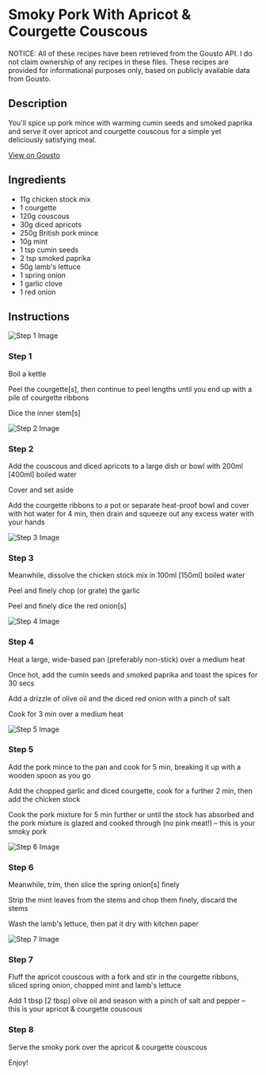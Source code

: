 # Smoky Pork With Apricot & Courgette Couscous

NOTICE: All of these recipes have been retrieved from the Gousto API. I do not claim ownership of any recipes in these files. These recipes are provided for informational purposes only, based on publicly available data from Gousto.

## Description

You'll spice up pork mince with warming cumin seeds and smoked paprika and serve it over apricot and courgette couscous for a simple yet deliciously satisfying meal. 

[View on Gousto](https://www.gousto.co.uk/recipes/cookbook/smoky-pork-with-apricot-courgette-couscous)

## Ingredients

- 11g chicken stock mix
- 1 courgette
- 120g couscous
- 30g diced apricots
- 250g British pork mince
- 10g mint
- 1 tsp cumin seeds
- 2 tsp smoked paprika 
- 50g lamb's lettuce
- 1 spring onion 
- 1 garlic clove
- 1 red onion

## Instructions

![Step 1 Image](https://production-media.gousto.co.uk/cms/recipe-step-image/347.step-1-x200.jpg)

### Step 1

Boil a kettle

Peel the  courgette<span class="text-danger">[s]</span>, then continue to peel lengths until you end up with a pile of courgette ribbons

Dice the inner stem<span class="text-danger">[s]</span>

![Step 2 Image](https://production-media.gousto.co.uk/cms/recipe-step-image/347.step-2-x200.jpg)

### Step 2

Add the couscous and diced apricots to a large dish or bowl with 200ml <span class="text-danger">[400ml]</span> boiled water

Cover and set aside

Add the courgette ribbons to a pot or separate heat-proof bowl and cover with hot water for 4 min, then drain and squeeze out any excess water with your hands

![Step 3 Image](https://production-media.gousto.co.uk/cms/recipe-step-image/347.step-3-x200.jpg)

### Step 3

Meanwhile, dissolve the chicken stock mix in 100ml <span class="text-danger">[150ml]</span> boiled water

Peel and finely chop (or grate) the garlic

Peel and finely dice the red onion<span class="text-danger">[s]</span>

![Step 4 Image](https://production-media.gousto.co.uk/cms/recipe-step-image/347.step-4-x200.jpg)

### Step 4

Heat a large, wide-based pan (preferably non-stick) over a medium heat

Once hot, add the cumin seeds and smoked paprika and toast the spices for 30 secs

Add a drizzle of olive oil and the diced red onion with a pinch of salt

Cook for 3 min over a medium heat

![Step 5 Image](https://production-media.gousto.co.uk/cms/recipe-step-image/347.step-5-x200.jpg)

### Step 5

Add the pork mince to the pan and cook for 5 min, breaking it up with a wooden spoon as you go

Add the chopped garlic and diced courgette, cook for a further 2 min, then add the chicken stock

Cook the pork mixture for 5 min further or until the stock has absorbed and the pork mixture is glazed and cooked through (no pink meat!) – this is your smoky pork

![Step 6 Image](https://production-media.gousto.co.uk/cms/recipe-step-image/347.step-6-x200.jpg)

### Step 6

Meanwhile, trim, then slice the spring onion<span class="text-danger">[s]</span> finely

Strip the mint leaves from the stems and chop them finely, discard the stems

Wash the lamb's lettuce, then pat it dry with kitchen paper

![Step 7 Image](https://production-media.gousto.co.uk/cms/recipe-step-image/347.step-7-x200.jpg)

### Step 7

Fluff the apricot couscous with a fork and stir in the courgette ribbons, sliced spring onion, chopped mint and lamb's lettuce

Add 1 tbsp <span class="text-danger">[2 tbsp]</span> olive oil and season with a pinch of salt and pepper – this is your apricot & courgette couscous

### Step 8

Serve the smoky pork over the apricot & courgette couscous

Enjoy!

